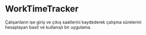 # WorkTimeTracker
 Çalışanların işe giriş ve çıkış saatlerini kaydederek çalışma sürelerini hesaplayan basit ve kullanışlı bir uygulama.
